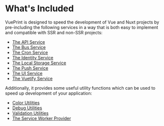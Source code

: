 # What's Included

VuePrint is designed to speed the development of Vue and Nuxt projects by pre-including the following services in a way that is both easy to implement and compatible with SSR and non-SSR projects:

* [The API Service](/api/classes/jakguru_vueprint_services_api.ApiService)
* [The Bus Service](/api/classes/jakguru_vueprint_services_bus.BusService)
* [The Cron Service](/api/classes/jakguru_vueprint_libs_milicron.MiliCron)
* [The Identity Service](/api/classes/jakguru_vueprint_services_identity.IdentityService)
* [The Local Storage Service](/api/classes/jakguru_vueprint_services_localStorage.LocalStorageService)
* [The Push Service](/api/classes/jakguru_vueprint_services_push.PushService)
* [The UI Service](/api/modules/jakguru_vueprint_services_ui)
* [The Vuetify Service](/api/modules/jakguru_vueprint_services_vuetify)

Additionally, it provides some useful utility functions which can be used to speed up development of your application:

* [Color Utilities](/api/modules/jakguru_vueprint_utilities_colors)
* [Debug Utilities](/api/modules/jakguru_vueprint_utilities_debug)
* [Validation Utilities](/api/modules/jakguru_vueprint_utilities_validation)
* [The Service Worker Provider](/api/classes/jakguru_vueprint_pwa_worker.ServiceWorkerProvider)
